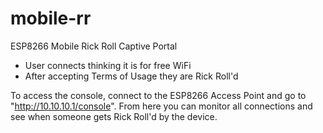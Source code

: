 # mobile-rr
ESP8266 Mobile Rick Roll Captive Portal
- User connects thinking it is for free WiFi
- After accepting Terms of Usage they are Rick Roll'd

To access the console, connect to the ESP8266 Access Point and go to "http://10.10.10.1/console".
From here you can monitor all connections and see when someone gets Rick Roll'd by the device.
